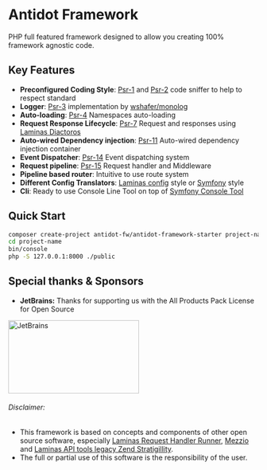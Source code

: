 # Antidot Framework

PHP full featured framework designed to allow you creating 100% framework agnostic code.

## Key Features

* **Preconfigured Coding Style**: [Psr-1](https://www.php-fig.org/psr/psr-1) and [Psr-2](https://www.php-fig.org/psr/psr-2) code sniffer to help to respect standard
* **Logger**: [Psr-3](https://www.php-fig.org/psr/psr-3) implementation by [wshafer/monolog](https://github.com/wshafer/psr11-monolog)
* **Auto-loading**: [Psr-4](https://www.php-fig.org/psr/psr-4) Namespaces auto-loading
* **Request Response Lifecycle**: [Psr-7](https://www.php-fig.org/psr/psr-7) Request and responses using [Laminas Diactoros](https://docs.laminas.dev/laminas-diactoros/)
* **Auto-wired Dependency injection**: [Psr-11](https://www.php-fig.org/psr/psr-11) Auto-wired dependency injection container
* **Event Dispatcher**: [Psr-14](https://www.php-fig.org/psr/psr-14) Event dispatching system
* **Request pipeline**: [Psr-15](https://www.php-fig.org/psr/psr-15) Request handler and Middleware
* **Pipeline based router**: Intuitive to use route system
* **Different Config Translators**: [Laminas config](https://docs.laminas.dev/laminas-config/) style or [Symfony](https://symfony.com/doc/current/best_practices/configuration.html) style
* **Cli**: Ready to use Console Line Tool on top of [Symfony Console Tool](https://symfony.com/doc/current/components/console.html)


## Quick Start

```bash
composer create-project antidot-fw/antidot-framework-starter project-name
cd project-name
bin/console
php -S 127.0.0.1:8000 ./public
```

## Special thanks & Sponsors

* **JetBrains:** Thanks for supporting us with the All Products Pack License for Open Source

<a href="https://www.jetbrains.com/?from=antidot-framework" target="_blank">
    <img alt="JetBrains" src="/images/jetbrains-variant-4.png" style="width:263px !important;height:147px !important"/>
</a>

###### Disclaimer: 

* This framework is based on concepts and components of other open source software, especially [Laminas Request Handler Runner](https://docs.laminas.dev/laminas-httphandlerrunner/), [Mezzio](https://docs.mezzio.dev/mezzio/) and [Laminas API tools legacy Zend Stratigillity](https://api-tools.getlaminas.org/).
* The full or partial use of this software is the responsibility of the user.
